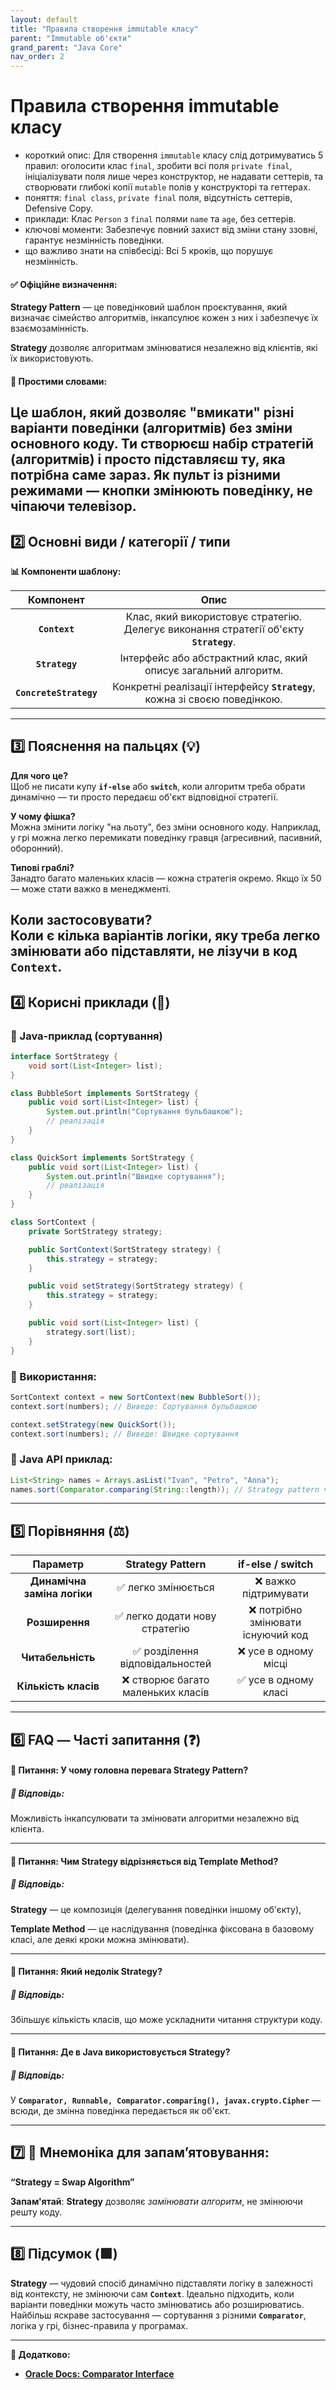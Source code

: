 ```yaml
---
layout: default
title: "Правила створення immutable класу"
parent: "Immutable об'єкти"
grand_parent: "Java Core"
nav_order: 2
---
```


# Правила створення immutable класу

*   короткий опис: Для створення `immutable` класу слід дотримуватись 5 правил: оголосити клас `final`, зробити всі поля `private final`, ініціалізувати поля лише через конструктор, не надавати сеттерів, та створювати глибокі копії `mutable` полів у конструкторі та геттерах.
*   поняття: `final class`, `private final` поля, відсутність сеттерів, Defensive Copy.
*   приклади: Клас `Person` з `final` полями `name` та `age`, без сеттерів.
*   ключові моменти: Забезпечує повний захист від зміни стану ззовні, гарантує незмінність поведінки.
*   що важливо знати на співбесіді: Всі 5 кроків, що порушує незмінність.
#### **✅ Офіційне визначення:**

**Strategy Pattern** — це поведінковий шаблон проєктування, який визначає сімейство алгоритмів, інкапсулює кожен з них і забезпечує їх взаємозамінність.

**Strategy** дозволяє алгоритмам змінюватися незалежно від клієнтів, які їх використовують.

#### **🧠 Простими словами:**

Це шаблон, який дозволяє "вмикати" різні варіанти поведінки (алгоритмів) без зміни основного коду. Ти створюєш набір стратегій (алгоритмів) і просто підставляєш ту, яка потрібна саме зараз. Як пульт із різними режимами — кнопки змінюють поведінку, не чіпаючи телевізор.
---

## **2️⃣ Основні види / категорії / типи**

**📊 Компоненти шаблону:**

| Компонент | Опис |
| :---: | :---: |
| **`Context`** | Клас, який використовує стратегію. Делегує виконання стратегії об'єкту **`Strategy`**. |
| **`Strategy`** | Інтерфейс або абстрактний клас, який описує загальний алгоритм. |
| **`ConcreteStrategy`** | Конкретні реалізації інтерфейсу **`Strategy`**, кожна зі своєю поведінкою. |

---

## **3️⃣ Пояснення на пальцях (💡)**

**Для чого це?**  
Щоб не писати купу **`if-else`** або **`switch`**, коли алгоритм треба обрати динамічно — ти просто передаєш об'єкт відповідної стратегії.

**У чому фішка?**  
Можна змінити логіку "на льоту", без зміни основного коду. Наприклад, у грі можна легко перемикати поведінку гравця (агресивний, пасивний, оборонний).

**Типові граблі?**  
Занадто багато маленьких класів — кожна стратегія окремо. Якщо їх 50 — може стати важко в менеджменті.

**Коли застосовувати?**  
Коли є кілька варіантів логіки, яку треба легко змінювати або підставляти, не лізучи в код **`Context`**.
---

## **4️⃣ Корисні приклади (🧪)**

### **🔻 Java-приклад (сортування)**

```java
interface SortStrategy {
    void sort(List<Integer> list);
}

class BubbleSort implements SortStrategy {
    public void sort(List<Integer> list) {
        System.out.println("Сортування бульбашкою");
        // реалізація
    }
}

class QuickSort implements SortStrategy {
    public void sort(List<Integer> list) {
        System.out.println("Швидке сортування");
        // реалізація
    }
}

class SortContext {
    private SortStrategy strategy;

    public SortContext(SortStrategy strategy) {
        this.strategy = strategy;
    }

    public void setStrategy(SortStrategy strategy) {
        this.strategy = strategy;
    }

    public void sort(List<Integer> list) {
        strategy.sort(list);
    }
}
```
### **🔻 Використання:**

```java
SortContext context = new SortContext(new BubbleSort());
context.sort(numbers); // Виведе: Сортування бульбашкою

context.setStrategy(new QuickSort());
context.sort(numbers); // Виведе: Швидке сортування
```
### **🔻 Java API приклад:**
```java
List<String> names = Arrays.asList("Ivan", "Petro", "Anna");
names.sort(Comparator.comparing(String::length)); // Strategy pattern через Comparator
```
---

## **5️⃣ Порівняння (⚖️)**

| Параметр | Strategy Pattern | if-else / switch |
| :---: | :---: | :---: |
| **Динамічна заміна логіки** | ✅ легко змінюється | ❌ важко підтримувати |
| **Розширення** | ✅ легко додати нову стратегію | ❌ потрібно змінювати існуючий код |
| **Читабельність** | ✅ розділення відповідальностей | ❌ усе в одному місці |
| **Кількість класів** | ❌ створює багато маленьких класів | ✅ усе в одному класі |

---

## **6️⃣ FAQ — Часті запитання (❓)**

#### **🔹 Питання: У чому головна перевага Strategy Pattern?**

##### **💬 Відповідь:**

Можливість інкапсулювати та змінювати алгоритми незалежно від клієнта.

---

#### **🔹 Питання: Чим Strategy відрізняється від Template Method?**

##### **💬 Відповідь:**

**Strategy** — це композиція (делегування поведінки іншому об'єкту),

**Template Method** — це наслідування (поведінка фіксована в базовому класі, але деякі кроки можна змінювати).

---

#### **🔹 Питання: Який недолік Strategy?**

##### **💬 Відповідь:**

Збільшує кількість класів, що може ускладнити читання структури коду.

---

#### **🔹 Питання: Де в Java використовується Strategy?**

##### **💬 Відповідь:**

У **`Comparator, Runnable, Comparator.comparing(), javax.crypto.Cipher`** — всюди, де змінна поведінка передається як об'єкт.

---

## **7️⃣ 🧠 Мнемоніка для запам’ятовування:**

**“Strategy \= Swap Algorithm”**

**Запам'ятай**: **Strategy** дозволяє *замінювати алгоритм*, не змінюючи решту коду.

---

## **8️⃣ Підсумок (🟩)**

**Strategy** — чудовий спосіб динамічно підставляти логіку в залежності від контексту, не змінюючи сам **`Context`**. Ідеально підходить, коли варіанти поведінки можуть часто змінюватись або розширюватись. Найбільш яскраве застосування — сортування з різними **`Comparator`**, логіка у грі, бізнес-правила у програмах.

---

**🔗 Додатково:**

* [**Oracle Docs: Comparator Interface**](https://docs.oracle.com/javase/8/docs/api/java/util/Comparator.html)